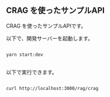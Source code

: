 ## CRAG を使ったサンプルAPI


CRAG を使ったサンプルAPIです。

以下で、開発サーバーを起動します。

```bash

yarn start:dev
  
```

以下で実行できます。

```bash

curl http://localhost:3000/rag/crag

```